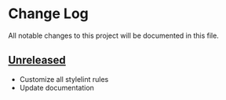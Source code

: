 # Change Log

All notable changes to this project will be documented in this file.

## [Unreleased]

- Customize all stylelint rules
- Update documentation

[unreleased]: http://github.com/subchannel/css
